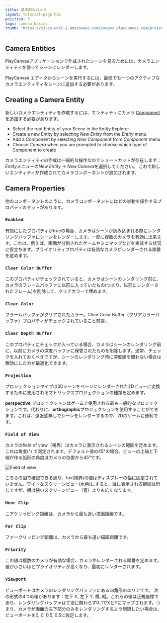 ```yaml
---
title: 基本的なカメラ
layout: tutorial-page.hbs
position: 3
tags: camera,basics
thumb: "https://s3-eu-west-1.amazonaws.com/images.playcanvas.com/projects/12/186/KM6GIE-image-75.jpg"
---
```


## Camera Entities

PlayCanvasアプリケーションで作成されたシーンを見るためには、カメラエンティティを使ってシーンにレンダーします。

PlayCanvas エディタからシーンを実行するには、最低でも一つのアクティブなカメラエンティティをシーンに追加する必要があります。

## Creating a Camera Entity

新しいカメラエンティティを作成するには、エンティティにカメラ [Component][1] を追加する必要があります。

* Select the root Entity of your Scene in the Entity Explorer
* Create a new Entity by selecting *New Entity* from the *Entity* menu.
* Add a Component by selecting *New Component* from *Component* menu
* Choose *Camera* when you are prompted to choose which type of Component to create

カメラエンティティの作成は一般的な操作なのでショートカットが存在します：*Entity*メニューの*New Entity* -> *New Camera*を選択してください。
これで新しいエンティティが作成されてカメラコンポーネントが追加されます。

## Camera Properties

他のコンポーネントのように、カメラコンポーネントにはどの挙動を操作するプロパティのセットがあります。

### `Enabled`

有効にしたプロパティがtrueの場合、カメラはシーンが読み込まれる際にレンダリングバッファにシーンをレンダーします。一度に複数のカメラを有効に出来ます。これは、例えば、画面が分割されたゲームやミニマップなどを実装する状況に役立ちます。プライオリティプロパティは有効なカメラがレンダーされる順番を定めます。

### `Clear Color Buffer`

このプロパティがチェックされていると、カメラはシーンのレンダリング前に、カメラのフレームバッファに以前に入っていたもの(つまり、以前にレンダーされたフレーム)を削除して、クリアカラーで埋めます。

### `Clear Color`

フラームバッファがクリアされたカラー。Clear Color Buffer（クリアカラーバッファ）プロパティがチェックされていること前提。

### `Clear Depth Buffer`

このプロパティにチェックが入っている場合、カメラはシーンのレンダリング前に、以前にカメラの深度バッファに保管されたものを削除します。通常、チェックを入れておくべきですが、シーンのレンダリング時に深度順を問わない場合は無効にした方が最適化できます。

### `Projection`

プロジェクションタイプは3Dシーンをページにレンダーされた2Dビューに変換するために使用されるマトリックスプロジェクションの種類を定めます。

**perspective** プロジェクションはゲームで使用される最も一般的なプロジェクションです。代わりに、**orthographic**プロジェクションを使用することができます。これは、遠近感無しでシーンをレンダーするので、2Dのゲームに便利です。

### `Field of View`

カメラのfield of view（視界）はカメラに表示されるシーンの範囲を定めます。これは角度(&deg;) で測定されます。デフォルト値の45&deg;の場合、ビューの上端と下端が作る弧形の角度はカメラの位置から45&deg;です。

![Field of view][2]

こちらの図で確認できる通り、fov(視界)の値はディスプレーの幅に固定されていません。ワイドなスクリーンビュー(水色)にすると、縦に表示される範囲は同じですが、横は狭いスクリーンビュー（青）よりも広くなります。

### `Near Clip`

ニアクリッピング距離は、カメラから最も近い描画距離です。

### `Far Clip`

ファークリッピング距離は、カメラから最も遠い描画距離です。

### `Priority`

この値は複数のカメラが有効な場合、カメラがレンダーされる順番を定めます。値が小さいほどプライオリティが高くなり、最初にレンダーされます。

### `Viewport`

ビューポートはカメラのレンダリングバッファにある四角形のエリアです。 次の形式の4つの値があります：左下 X, 左下 Y, 横, 縦。これらの値は正規座標であり、レンダリングバッファは寸法に関わらず0..1でXとYにマップされます。つまり、カメラが画面の左下部分のみをレンダリングするよう制限したい場合は、ビューポートを0, 0, 0.5, 0.5に設定します。

[1]: /user-manual/glossary#component
[2]: /images/platform/field_of_view.png
